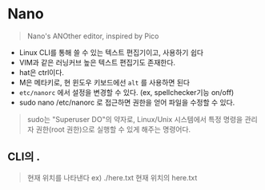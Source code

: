 # Nano

> Nano's ANOther editor, inspired by Pico

- Linux CLI를 통해 쓸 수 있는 텍스트 편집기이고, 사용하기 쉽다
- VIM과 같은 러닝커브 높은 텍스트 편집기도 존재한다.
- hat은 ctrl이다.
- M은 메타키로, 현 윈도우 키보드에선 `alt` 를 사용하면 된다
- `etc/nanorc` 에서 설정을 변경할 수 있다. (ex, spellchecker기능 on/off)
- sudo nano /etc/nanorc 로 접근하면 권한을 얻어 파일을 수정할 수 있다.
> sudo는 "Superuser DO"의 약자로, Linux/Unix 시스템에서 특정 명령을 관리자 권한(root 권한)으로 실행할 수 있게 해주는 명령어다.

## CLI의 .

> 현재 위치를 나타낸다
> ex) ./here.txt 현재 위치의 here.txt